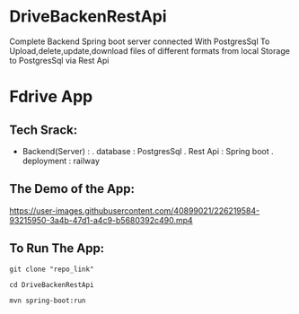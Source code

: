 # DriveBackenRestApi
Complete Backend Spring boot server connected With PostgresSql To Upload,delete,update,download files of different formats from local Storage to PostgresSql via Rest Api 
# Fdrive App

## Tech Srack:

  * Backend(Server) : 
     . database : PostgresSql
     . Rest Api  : Spring boot 
     . deployment : railway
 


## The Demo of the App:
https://user-images.githubusercontent.com/40899021/226219584-93215950-3a4b-47d1-a4c9-b5680392c490.mp4

## To Run The App:

 ```git clone "repo_link"```
 
 ```cd DriveBackenRestApi```
 
 ```mvn spring-boot:run```
 

 



